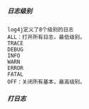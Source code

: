 

##### 日志级别
    log4j定义了8个级别的日志
    ALL：打开所有日志，最低级别。
    TRACE
    DEBUG
    INFO
    WARN
    ERROR
    FATAL
    OFF：关闭所有基本，最高级别。

##### 打日志
    
